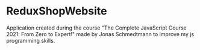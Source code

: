 ﻿# ReduxShopWebsite
Application created during the course "The Complete JavaScript Course 2021: From Zero to Expert!" made by Jonas Schmedtmann to improve my js programming skills. 
